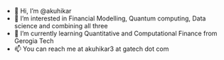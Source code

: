 - 👋 Hi, I’m @akuhikar
- 👀 I’m interested in Financial Modelling, Quantum computing, Data science and combining all three
- 🌱 I’m currently learning Quantitative and Computational Finance from Gerogia Tech
- 📫 You can reach me at akuhikar3 at gatech dot com

<!---
akuhikar/akuhikar is a ✨ special ✨ repository because its `README.md` (this file) appears on your GitHub profile.
You can click the Preview link to take a look at your changes.
--->
